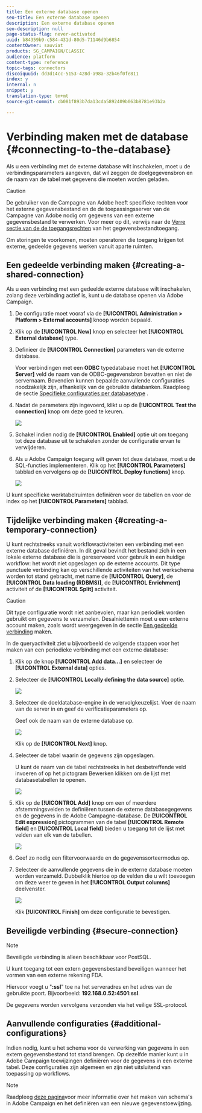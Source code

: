 ```yaml
---
title: Een externe database openen
seo-title: Een externe database openen
description: Een externe database openen
seo-description: null
page-status-flag: never-activated
uuid: b84359b9-c584-431d-80d5-71146d9b6854
contentOwner: sauviat
products: SG_CAMPAIGN/CLASSIC
audience: platform
content-type: reference
topic-tags: connectors
discoiquuid: dd3d14cc-5153-428d-a98a-32b46f0fe811
index: y
internal: n
snippet: y
translation-type: tm+mt
source-git-commit: cb081f893b7da13cda5892409b063b8781e93b2a

---
```



# Verbinding maken met de database {#connecting-to-the-database}

Als u een verbinding met de externe database wilt inschakelen, moet u de verbindingsparameters aangeven, dat wil zeggen de doelgegevensbron en de naam van de tabel met gegevens die moeten worden geladen.

>[!CAUTION]
>
>De gebruiker van de Campagne van Adobe heeft specifieke rechten voor het externe gegevensbestand en de de toepassingsserver van de Campagne van Adobe nodig om gegevens van een externe gegevensbestand te verwerken. Voor meer op dit, verwijs naar de [Verre sectie van de de toegangsrechten](../../platform/using/remote-database-access-rights.md) van het gegevensbestandtoegang.
>
>Om storingen te voorkomen, moeten operatoren die toegang krijgen tot externe, gedeelde gegevens werken vanuit aparte ruimten.

## Een gedeelde verbinding maken {#creating-a-shared-connection}

Als u een verbinding met een gedeelde externe database wilt inschakelen, zolang deze verbinding actief is, kunt u de database openen via Adobe Campaign.

1. De configuratie moet vooraf via de **[!UICONTROL Administration > Platform > External accounts]** knoop worden bepaald.
1. Klik op de **[!UICONTROL New]** knop en selecteer het **[!UICONTROL External database]** type.
1. Definieer de **[!UICONTROL Connection]** parameters van de externe database.

   Voor verbindingen met een **ODBC** typedatabase moet het **[!UICONTROL Server]** veld de naam van de ODBC-gegevensbron bevatten en niet de servernaam. Bovendien kunnen bepaalde aanvullende configuraties noodzakelijk zijn, afhankelijk van de gebruikte databanken. Raadpleeg de sectie [Specifieke configuraties per databasetype](../../platform/using/specific-configuration-database.md) .

1. Nadat de parameters zijn ingevoerd, klikt u op de **[!UICONTROL Test the connection]** knop om deze goed te keuren.

   ![](assets/wf-external-account-create.png)

1. Schakel indien nodig de **[!UICONTROL Enabled]** optie uit om toegang tot deze database uit te schakelen zonder de configuratie ervan te verwijderen.
1. Als u Adobe Campaign toegang wilt geven tot deze database, moet u de SQL-functies implementeren. Klik op het **[!UICONTROL Parameters]** tabblad en vervolgens op de **[!UICONTROL Deploy functions]** knop.

   ![](assets/wf-external-account-functions.png)

U kunt specifieke werktabelruimten definiëren voor de tabellen en voor de index op het **[!UICONTROL Parameters]** tabblad.

## Tijdelijke verbinding maken {#creating-a-temporary-connection}

U kunt rechtstreeks vanuit workflowactiviteiten een verbinding met een externe database definiëren. In dit geval bevindt het bestand zich in een lokale externe database die is gereserveerd voor gebruik in een huidige workflow: het wordt niet opgeslagen op de externe accounts. Dit type punctuele verbinding kan op verschillende activiteiten van het werkschema worden tot stand gebracht, met name de **[!UICONTROL Query]**, de **[!UICONTROL Data loading (RDBMS)]**, de **[!UICONTROL Enrichment]** activiteit of de **[!UICONTROL Split]** activiteit.

>[!CAUTION]
>
>Dit type configuratie wordt niet aanbevolen, maar kan periodiek worden gebruikt om gegevens te verzamelen. Desalniettemin moet u een externe account maken, zoals wordt weergegeven in de sectie [Een gedeelde verbinding](#creating-a-shared-connection) maken.

In de queryactiviteit ziet u bijvoorbeeld de volgende stappen voor het maken van een periodieke verbinding met een externe database:

1. Klik op de knop **[!UICONTROL Add data...]** en selecteer de **[!UICONTROL External data]** opties.
1. Selecteer de **[!UICONTROL Locally defining the data source]** optie.

   ![](assets/wf_add_data_local_external_data.png)

1. Selecteer de doeldatabase-engine in de vervolgkeuzelijst. Voer de naam van de server in en geef de verificatieparameters op.

   Geef ook de naam van de externe database op.

   ![](assets/wf_add_data_local_external_data_param.png)

   Klik op de **[!UICONTROL Next]** knop.

1. Selecteer de tabel waarin de gegevens zijn opgeslagen.

   U kunt de naam van de tabel rechtstreeks in het desbetreffende veld invoeren of op het pictogram Bewerken klikken om de lijst met databasetabellen te openen.

   ![](assets/wf_add_data_local_external_data_select_table.png)

1. Klik op de **[!UICONTROL Add]** knop om een of meerdere afstemmingsvelden te definiëren tussen de externe databasegegevens en de gegevens in de Adobe Campagne-database. De **[!UICONTROL Edit expression]** pictogrammen van de tabel **[!UICONTROL Remote field]** en **[!UICONTROL Local field]** bieden u toegang tot de lijst met velden van elk van de tabellen.

   ![](assets/wf_add_data_local_external_data_join.png)

1. Geef zo nodig een filtervoorwaarde en de gegevenssorteermodus op.
1. Selecteer de aanvullende gegevens die in de externe database moeten worden verzameld. Dubbelklik hiertoe op de velden die u wilt toevoegen om deze weer te geven in het **[!UICONTROL Output columns]** deelvenster.

   ![](assets/wf_add_data_local_external_data_select.png)

   Klik **[!UICONTROL Finish]** om deze configuratie te bevestigen.

## Beveiligde verbinding {#secure-connection}

>[!NOTE]
>
>Beveiligde verbinding is alleen beschikbaar voor PostSQL.

U kunt toegang tot een extern gegevensbestand beveiligen wanneer het vormen van een externe rekening FDA.

Hiervoor voegt u &quot;**:ssl**&quot; toe na het serveradres en het adres van de gebruikte poort. Bijvoorbeeld: **192.168.0.52:4501:ssl**.

De gegevens worden vervolgens verzonden via het veilige SSL-protocol.

## Aanvullende configuraties {#additional-configurations}

Indien nodig, kunt u het schema voor de verwerking van gegevens in een extern gegevensbestand tot stand brengen. Op dezelfde manier kunt u in Adobe Campaign toewijzingen definiëren voor de gegevens in een externe tabel. Deze configuraties zijn algemeen en zijn niet uitsluitend van toepassing op workflows.

>[!NOTE]
>
>Raadpleeg [deze pagina](../../configuration/using/about-schema-edition.md)voor meer informatie over het maken van schema&#39;s in Adobe Campaign en het definiëren van een nieuwe gegevenstoewijzing.